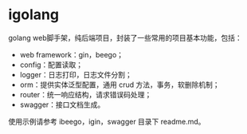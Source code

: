 # igolang
golang web脚手架，纯后端项目，封装了一些常用的项目基本功能，包括：
- web framework：gin，beego； 
- config：配置读取；
- logger：日志打印，日志文件分割；
- orm：提供实体泛型配置，通用 crud 方法，事务，软删除机制；
- router：统一响应结构，请求错误码处理；
- swagger：接口文档生成。

使用示例请参考 ibeego，igin，swagger 目录下 readme.md。